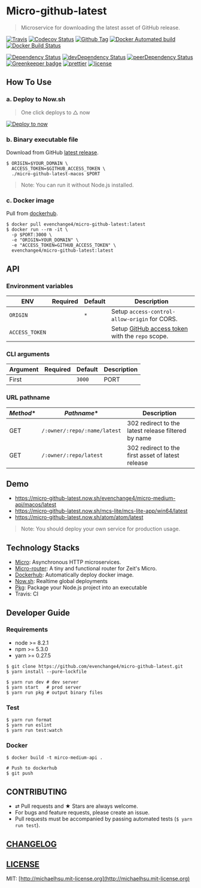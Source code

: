 # Micro-github-latest
> Microservice for downloading the latest asset of GitHub release. 

[![Travis][travis-badge]][travis]
[![Codecov Status][codecov-badge]][codecov]
[![Github Tag][githubTag-badge]][githubTag]
[![Docker Automated build][dockerhub-auto-badge]][dockerhub]
[![Docker Build Status][dockerhub-badge]][dockerhub]

[![Dependency Status][dependency-badge]][dependency]
[![devDependency Status][devDependency-badge]][devDependency]
[![peerDependency Status][peerDependency-badge]][peerDependency]
[![Greenkeeper badge][greenkeeper-badge]][greenkeeper]
[![prettier][prettier-badge]][prettier]
[![license][license-badge]][license]


## How To Use

### a. Deploy to Now.sh

> One click deploys to △ now

[![Deploy to now](https://deploy.now.sh/static/button.svg)](https://deploy.now.sh/?repo=https://github.com/evenchange4/micro-github-latest&env=ORIGIN&env=ACCESS_TOKEN)

### b. Binary executable file

Download from GitHub [latest release](https://github.com/evenchange4/micro-github-latest/releases/latest).

```
$ ORIGIN=$YOUR_DOMAIN \
  ACCESS_TOKEN=$GITHUB_ACCESS_TOKEN \
  ./micro-github-latest-macos $PORT
```

> Note: You can run it without Node.js installed.

### c. Docker image

Pull from [dockerhub][dockerhub].

```
$ docker pull evenchange4/micro-github-latest:latest
$ docker run --rm -it \
  -p $PORT:3000 \
  -e "ORIGIN=YOUR_DOMAIN" \
  -e "ACCESS_TOKEN=GITHUB_ACCESS_TOKEN" \
  evenchange4/micro-github-latest:latest
```

## API

### Environment variables

| **ENV**   | **Required**  | **Default**  | **Description** |
| --------- | --------- | --------- | --------- |
| `ORIGIN`  |  | `*` | Setup `access-control-allow-origin` for CORS. |
| `ACCESS_TOKEN`  |  |  | Setup [GitHub access token](https://github.com/settings/tokens/new) with the `repo` scope. |

### CLI arguments

| **Argument** | **Required**  | **Default**  | **Description** |
| --------- | --------- | --------- | --------- |
| First  |  | `3000` | PORT |

### URL pathname

| *Method** | *Pathname** | **Description** |
| --------- | --------- | --------- |
| GET | `/:owner/:repo/:name/latest` | 302 redirect to the latest release filtered by name |
| GET | `/:owner/:repo/latest` | 302 redirect to the first asset of latest release |

## Demo

- https://micro-github-latest.now.sh/evenchange4/micro-medium-api/macos/latest
- https://micro-github-latest.now.sh/mcs-lite/mcs-lite-app/win64/latest
- https://micro-github-latest.now.sh/atom/atom/latest

> Note: You should deploy your own service for production usage.

## Technology Stacks

- [Micro](https://github.com/zeit/micro): Asynchronous HTTP microservices.
- [Micro-router](https://github.com/pedronauck/micro-router): A tiny and functional router for Zeit's Micro.
- [Dockerhub][dockerhub]: Automatically deploy docker image.
- [Now.sh](https://zeit.co/now): Realtime global deployments
- [Pkg](https://github.com/zeit/pkg): Package your Node.js project into an executable
- Travis: CI

## Developer Guide

### Requirements

-   node >= 8.2.1
-   npm >= 5.3.0
-   yarn >= 0.27.5

```
$ git clone https://github.com/evenchange4/micro-github-latest.git
$ yarn install --pure-lockfile

$ yarn run dev # dev server
$ yarn start   # prod server
$ yarn run pkg # output binary files
```

### Test

```
$ yarn run format
$ yarn run eslint
$ yarn run test:watch
```

### Docker

```
$ docker build -t mirco-medium-api .

# Push to dockerhub
$ git push
```

## CONTRIBUTING

*   ⇄ Pull requests and ★ Stars are always welcome.
*   For bugs and feature requests, please create an issue.
*   Pull requests must be accompanied by passing automated tests (`$ yarn run test`).

## [CHANGELOG](CHANGELOG.md)

## [LICENSE](LICENSE)

MIT: [http://michaelhsu.mit-license.org](http://michaelhsu.mit-license.org)

[travis-badge]: https://img.shields.io/travis/evenchange4/micro-github-latest/master.svg?style=flat-square
[travis]: https://travis-ci.org/evenchange4/micro-github-latest
[codecov-badge]: https://img.shields.io/codecov/c/github/evenchange4/micro-github-latest.svg?style=flat-square
[codecov]: https://codecov.io/github/evenchange4/micro-github-latest?branch=master
[dependency-badge]: https://david-dm.org/evenchange4/micro-github-latest.svg?style=flat-square
[dependency]: https://david-dm.org/evenchange4/micro-github-latest
[devDependency-badge]: https://david-dm.org/evenchange4/micro-github-latest/dev-status.svg?style=flat-square
[devDependency]: https://david-dm.org/evenchange4/micro-github-latest#info=devDependencies
[peerDependency-badge]: https://david-dm.org/evenchange4/micro-github-latest/peer-status.svg?style=flat-square
[peerDependency]: https://david-dm.org/evenchange4/micro-github-latest#info=peerDependencies
[githubTag-badge]: https://img.shields.io/github/tag/evenchange4/micro-github-latest.svg?style=flat-square
[githubTag]: ./CHANGELOG.md
[license-badge]: https://img.shields.io/github/license/evenchange4/micro-github-latest.svg?style=flat-square
[license]: http://michaelhsu.mit-license.org/
[greenkeeper-badge]: https://badges.greenkeeper.io/evenchange4/micro-github-latest.svg
[greenkeeper]: https://greenkeeper.io/
[dockerhub-auto-badge]: https://img.shields.io/docker/automated/evenchange4/micro-github-latest.svg
[dockerhub-badge]: https://img.shields.io/docker/build/evenchange4/micro-github-latest.svg
[dockerhub]: https://hub.docker.com/r/evenchange4/micro-github-latest/
[prettier-badge]: https://img.shields.io/badge/styled_with-prettier-ff69b4.svg
[prettier]: https://github.com/prettier/prettier

